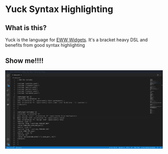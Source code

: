 # Yuck Syntax Highlighting

## What is this?

Yuck is the language for [EWW Widgets](https://elkowar.github.io/eww/eww.html). It's a bracket heavy DSL and benefits from good syntax highlighting

## Show me!!!!

![Yuck Language Support](yuck.gif)